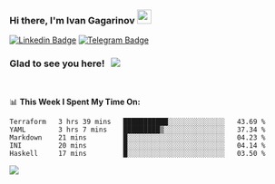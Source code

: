 ### Hi there, I'm Ivan Gagarinov <img src="https://media.giphy.com/media/hvRJCLFzcasrR4ia7z/giphy.gif" width="25px">

[![Linkedin Badge](https://img.shields.io/badge/-LinkedIn-0e76a8?style=flat-square&logo=Linkedin&logoColor=white)](https://linkedin.com/in/ivan-gagarinov-142ba3141/)
[![Telegram Badge](https://img.shields.io/badge/-Telegram-0088cc?style=flat-square&logo=Telegram&logoColor=white)](https://t.me/igagarinov)

### Glad to see you here! &nbsp; ![](https://visitor-badge.glitch.me/badge?page_id=dzencot.dzencot)

</br>

📊 **This Week I Spent My Time On:**
<!--START_SECTION:waka-->
```text
Terraform   3 hrs 39 mins   ███████████░░░░░░░░░░░░░░   43.69 % 
YAML        3 hrs 7 mins    █████████▒░░░░░░░░░░░░░░░   37.34 % 
Markdown    21 mins         █░░░░░░░░░░░░░░░░░░░░░░░░   04.23 % 
INI         20 mins         █░░░░░░░░░░░░░░░░░░░░░░░░   04.14 % 
Haskell     17 mins         █░░░░░░░░░░░░░░░░░░░░░░░░   03.50 % 
```
<!--END_SECTION:waka-->

[![](https://github-readme-stats.vercel.app/api?username=dzencot&theme=gruvbox)](https://github.com/dzencot)
